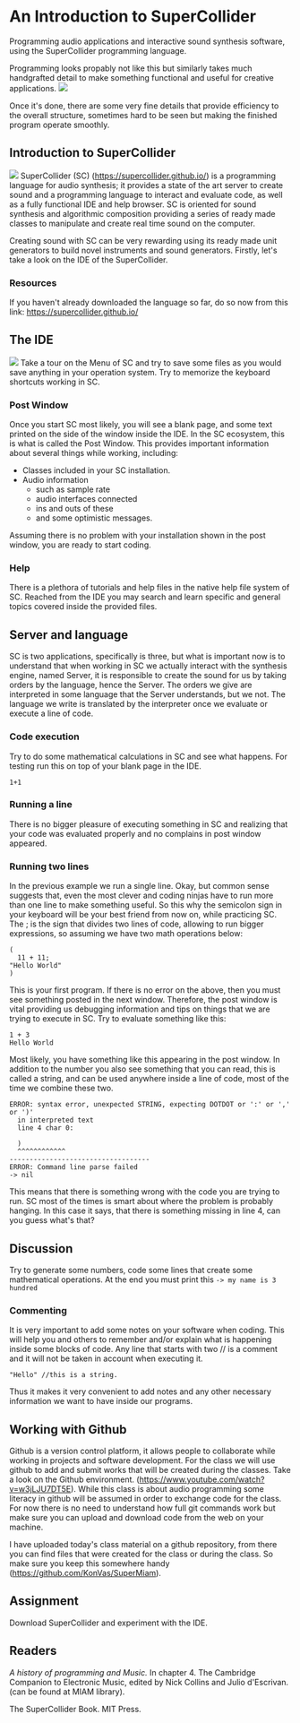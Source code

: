 # An Introduction to SuperCollider
Programming audio applications and interactive sound synthesis software,
using the SuperCollider programming language.

Programming looks propably not like this but similarly takes much
handgrafted detail to make something functional and useful for creative
applications.
![](../images/yelilar.jpg)

Once it's done, there are some very fine details that provide efficiency
to the overall structure, sometimes hard to be seen but making the
finished program operate smoothly.

## Introduction to SuperCollider
![](../images/SCScreenshot.jpg)
SuperCollider (SC) (https://supercollider.github.io/) is a programming
language for audio synthesis; it provides a state of the art server to
create sound and a programming language to interact and evaluate code,
as well as a fully functional IDE and help browser. SC is oriented for
sound synthesis and algorithmic composition providing a series of ready
made classes to manipulate and create real time sound on the computer.

Creating sound with SC can be very rewarding using its ready made unit
generators to build novel instruments and sound generators. Firstly,
let's take a look on the IDE of the SuperCollider.  

### Resources
If you haven't already downloaded the language so far, do so now from
this link: https://supercollider.github.io/  

## The IDE
![](../images/ide.jpg)
Take a tour on the Menu of SC and try to save some files as you would
save anything in your operation system. Try to memorize the keyboard
shortcuts working in SC.

### Post Window
Once you start SC most likely, you will see a blank page, and some text
printed on the side of the window inside the IDE. In the SC ecosystem,
this is what is called the Post Window. This provides important
information about several things while working, including:

+ Classes included in your SC installation.
+ Audio information
  + such as sample rate
  + audio interfaces connected
  + ins and outs of these
  + and some optimistic messages.

Assuming there is no problem with your installation shown in the post
window, you are ready to start coding.

### Help
There is a plethora of tutorials and help files in the native help file
system of SC. Reached from the IDE you may search and learn specific and
general topics covered inside the provided files.

## Server and language
SC is two applications, specifically is three, but what is important now
is to understand that when working in SC we actually interact with the
synthesis engine, named Server, it is responsible to create the sound
for us by taking orders by the language, hence the Server. The orders we
give are interpreted in some language that the Server understands, but
we not. The language we write is translated by the interpreter once we
evaluate or execute a line of code.

### Code execution
Try to do some mathematical calculations in SC and see what happens. For
testing run this on top of your blank page in the IDE.  
````
1+1
````

### Running a line
There is no bigger pleasure of executing something in SC and realizing
that your code was evaluated properly and no complains in post window
appeared.

### Running two lines
In the previous example we run a single line. Okay, but common sense
suggests that, even the most clever and coding ninjas have to run more
than one line to make something useful. So this why the semicolon sign
in your keyboard will be your best friend from now on, while practicing
SC. The ; is the sign that divides two lines of code, allowing to run
bigger expressions, so assuming we have two math operations below:

````
(
  11 + 11;
"Hello World"
)
````
This is your first program. If there is no error on the above, then you
must see something posted in the next window. Therefore, the post
window is vital providing us debugging information and tips on things
that we are trying to execute in SC. Try to evaluate something like
this:

````
1 + 3
Hello World
````

Most likely, you have something like this appearing in the post window.
In addition to the number you also see something that you can read, this
is called a string, and can be used anywhere inside a line of code, most
of the time we combine these two.

````
ERROR: syntax error, unexpected STRING, expecting DOTDOT or ':' or ',' or ')'
  in interpreted text
  line 4 char 0:

  )
  ^^^^^^^^^^^^
-----------------------------------
ERROR: Command line parse failed
-> nil
````
This means that there is something wrong with the code you are trying to
run. SC most of the times is smart about where the problem is probably
hanging. In this case it says, that there is something missing in line
4, can you guess what's that?

## Discussion
Try to generate some numbers, code some lines that create some
mathematical operations. At the end you must print this ````-> my name
is 3 hundred````

### Commenting
It is very important to add some notes on your software when coding.
This will help you and others to remember and/or explain what is
happening inside some blocks of code. Any line that starts with two //
is a comment and it will not be taken in account when executing it.  

````
"Hello" //this is a string.
````
Thus it makes it very convenient to add notes and any other necessary
information we want to have inside our programs.

## Working with Github
Github is a version control platform, it allows people to collaborate
while working in projects and software development. For the class we
will use github to add and submit works that will be created during the
classes. Take a look on the Github environment.
(https://www.youtube.com/watch?v=w3jLJU7DT5E). While this class is about
audio programming some literacy in github will be assumed in order to
exchange code for the class. For now there is no need to understand how
full git commands work but make sure you can upload and download code
from the web on your machine.  

I have uploaded today's class material on a github repository, from
there you can find files that were created for the class or during the
class. So make sure you keep this somewhere handy
(https://github.com/KonVas/SuperMiam).

## Assignment
Download SuperCollider and experiment with the IDE.

## Readers
_A history of programming and Music._ In chapter 4. The Cambridge
Companion to Electronic Music, edited by Nick Collins and Julio
d'Escrivan. (can be found at MIAM library).

The SuperCollider Book. MIT Press.

